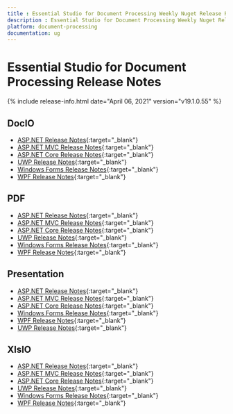 ```yaml
---
title : Essential Studio for Document Processing Weekly Nuget Release Release Notes  
description : Essential Studio for Document Processing Weekly Nuget Release Release Notes  
platform: document-processing
documentation: ug
---
```


# Essential Studio for Document Processing  Release Notes  

{% include release-info.html date="April 06, 2021" version="v19.1.0.55" %} 

## DocIO

* [ASP.NET Release Notes](/aspnet/release-notes/v19.1.0.55#docio){:target="_blank"}
* [ASP.NET MVC Release Notes](/aspnetmvc/release-notes/v19.1.0.55#docio){:target="_blank"}
* [ASP.NET Core Release Notes](/aspnet-core/release-notes/v19.1.0.55#docio){:target="_blank"}
* [UWP Release Notes](/uwp/release-notes/v19.1.0.55#docio){:target="_blank"}
* [Windows Forms Release Notes](/windowsforms/release-notes/v19.1.0.55#docio){:target="_blank"}
* [WPF Release Notes](/wpf/release-notes/v19.1.0.55#docio){:target="_blank"}


## PDF

* [ASP.NET Release Notes](/aspnet/release-notes/v19.1.0.55#pdf){:target="_blank"}
* [ASP.NET MVC Release Notes](/aspnetmvc/release-notes/v19.1.0.55#pdf){:target="_blank"}
* [ASP.NET Core Release Notes](/aspnet-core/release-notes/v19.1.0.55#pdf){:target="_blank"}
* [UWP Release Notes](/uwp/release-notes/v19.1.0.55#pdf){:target="_blank"}
* [Windows Forms Release Notes](/windowsforms/release-notes/v19.1.0.55#pdf){:target="_blank"}
* [WPF Release Notes](/wpf/release-notes/v19.1.0.55#pdf){:target="_blank"}


## Presentation

* [ASP.NET Release Notes](/aspnet/release-notes/v19.1.0.55#presentation){:target="_blank"}
* [ASP.NET MVC Release Notes](/aspnetmvc/release-notes/v19.1.0.55#presentation){:target="_blank"}
* [ASP.NET Core Release Notes](/aspnet-core/release-notes/v19.1.0.55#presentation){:target="_blank"}
* [Windows Forms Release Notes](/windowsforms/release-notes/v19.1.0.55#presentation){:target="_blank"}
* [WPF Release Notes](/wpf/release-notes/v19.1.0.55#presentation){:target="_blank"}
* [UWP Release Notes](/uwp/release-notes/v19.1.0.55#presentation){:target="_blank"}


## XlsIO

* [ASP.NET Release Notes](/aspnet/release-notes/v19.1.0.55#xlsio){:target="_blank"}
* [ASP.NET MVC Release Notes](/aspnetmvc/release-notes/v19.1.0.55#xlsio){:target="_blank"}
* [ASP.NET Core Release Notes](/aspnet-core/release-notes/v19.1.0.55#xlsio){:target="_blank"}
* [UWP Release Notes](/uwp/release-notes/v19.1.0.55#xlsio){:target="_blank"}
* [Windows Forms Release Notes](/windowsforms/release-notes/v19.1.0.55#xlsio){:target="_blank"}
* [WPF Release Notes](/wpf/release-notes/v19.1.0.55#xlsio){:target="_blank"}